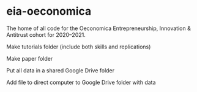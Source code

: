 # eia-oeconomica
The home of all code for the Oeconomica Entrepreneurship, Innovation & Antitrust cohort for 2020–2021.

Make tutorials folder (include both skills and replications)

Make paper folder

Put all data in a shared Google Drive folder

Add file to direct computer to Google Drive folder with data
